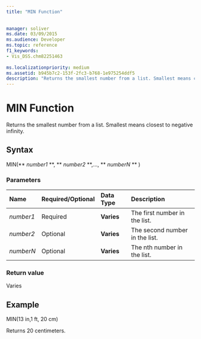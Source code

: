 ```yaml
---
title: "MIN Function"
 
 
manager: soliver
ms.date: 03/09/2015
ms.audience: Developer
ms.topic: reference
f1_keywords:
- Vis_DSS.chm82251463
 
ms.localizationpriority: medium
ms.assetid: b945b7c2-153f-2fc3-b768-1e975254ddf5
description: "Returns the smallest number from a list. Smallest means closest to negative infinity."
---
```


# MIN Function

Returns the smallest number from a list. Smallest means closest to negative infinity.
  
## Syntax

MIN(** *number1* **, ** *number2* **,..., ** *numberN* ** ) 
  
### Parameters

|**Name**|**Required/Optional**|**Data Type**|**Description**|
|:-----|:-----|:-----|:-----|
| _number1_ <br/> |Required  <br/> |**Varies** <br/> |The first number in the list. |
| _number2_ <br/> |Optional  <br/> |**Varies** <br/> | The second number in the list. |
| _numberN_ <br/> |Optional  <br/> |**Varies** <br/> |The nth number in the list. |
   
### Return value

Varies
  
## Example

MIN(13 in,1 ft, 20 cm) 
  
Returns 20 centimeters. 
  


